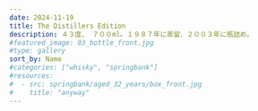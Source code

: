 ```yaml
---
date: 2024-11-19
title: The Distillers Edition
description: ４３度、 ７００ml。１９８７年に蒸留、２００３年に瓶詰め。
#featured_image: 03_bottle_front.jpg
#type: gallery
sort_by: Name
#categories: ["whisky", "springbank"]
#resources:
#  - src: springbank/aged_32_years/box_front.jpg
#    title: "anyway"
---
```

